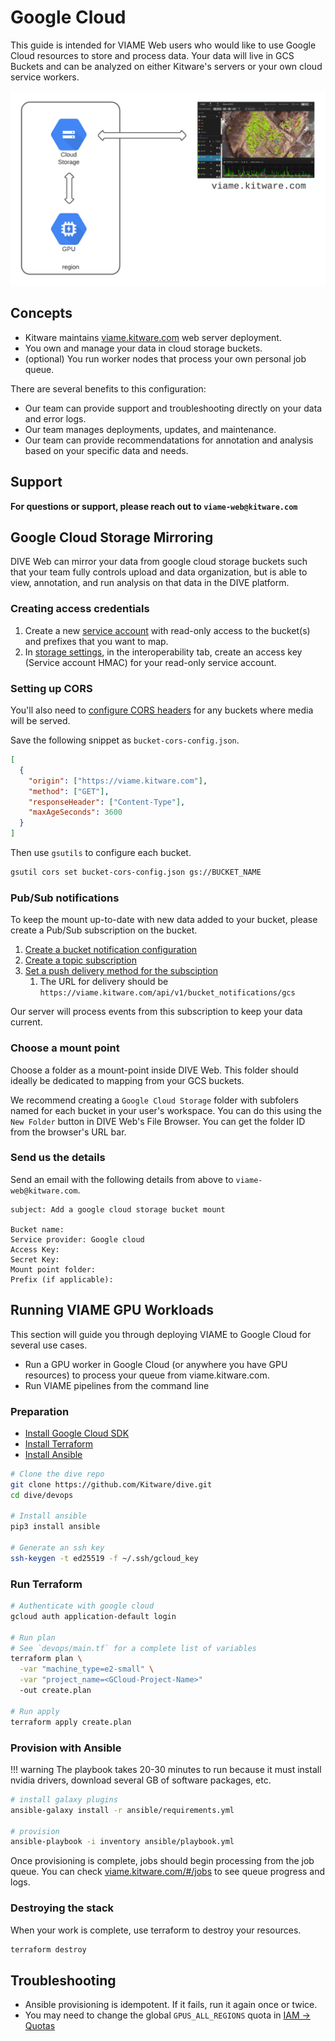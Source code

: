 # Google Cloud

This guide is intended for VIAME Web users who would like to use Google Cloud resources to store and process data.  Your data will live in GCS Buckets and can be analyzed on either Kitware's servers or your own cloud service workers.

![Google Cloud Diagram](images/Diagrams/Google-Cloud.png)

## Concepts

* Kitware maintains [viame.kitware.com](https://viame.kitware.com) web server deployment.
* You own and manage your data in cloud storage buckets.
* (optional) You run worker nodes that process your own personal job queue.

There are several benefits to this configuration:

* Our team can provide support and troubleshooting directly on your data and error logs.
* Our team manages deployments, updates, and maintenance.
* Our team can provide recommendatations for annotation and analysis based on your specific data and needs.

## Support

**For questions or support, please reach out to `viame-web@kitware.com`**

## Google Cloud Storage Mirroring

DIVE Web can mirror your data from google cloud storage buckets such that your team fully controls upload and data organization, but is able to view, annotation, and run analysis on that data in the DIVE platform.

### Creating access credentials

1. Create a new [service account](https://cloud.google.com/iam/docs/creating-managing-service-accounts) with read-only access to the bucket(s) and prefixes that you want to map.
1. In [storage settings](https://console.cloud.google.com/storage/settings), in the interoperability tab, create an access key (Service account HMAC) for your read-only service account.

### Setting up CORS

You'll also need to [configure CORS headers](https://cloud.google.com/storage/docs/configuring-cors) for any buckets where media will be served.

Save the following snippet as `bucket-cors-config.json`.

``` json
[
  {
    "origin": ["https://viame.kitware.com"],
    "method": ["GET"],
    "responseHeader": ["Content-Type"],
    "maxAgeSeconds": 3600
  }
]
```

Then use `gsutils` to configure each bucket.

``` bash
gsutil cors set bucket-cors-config.json gs://BUCKET_NAME
```

### Pub/Sub notifications

To keep the mount up-to-date with new data added to your bucket, please create a Pub/Sub subscription on the bucket.

1. [Create a bucket notification configuration](https://cloud.google.com/storage/docs/reporting-changes#enabling)
1. [Create a topic subscription](https://cloud.google.com/pubsub/docs/admin#pubsub_create_pull_subscription-console)
1. [Set a push delivery method for the subsciption](https://cloud.google.com/pubsub/docs/admin#pubsub_create_pull_subscription-console)
    1. The URL for delivery should be `https://viame.kitware.com/api/v1/bucket_notifications/gcs`

Our server will process events from this subscription to keep your data current.

### Choose a mount point

Choose a folder as a mount-point inside DIVE Web.  This folder should ideally be dedicated to mapping from your GCS buckets.

We recommend creating a `Google Cloud Storage` folder with subfolers named for each bucket in your user's workspace.  You can do this using the `New Folder` button in DIVE Web's File Browser.  You can get the folder ID from the browser's URL bar.

### Send us the details

Send an email with the following details from above to `viame-web@kitware.com`.

```text
subject: Add a google cloud storage bucket mount

Bucket name:
Service provider: Google cloud
Access Key: 
Secret Key:
Mount point folder:
Prefix (if applicable):
```

## Running VIAME GPU Workloads

This section will guide you through deploying VIAME to Google Cloud for several use cases.

* Run a GPU worker in Google Cloud (or anywhere you have GPU resources) to process your queue from viame.kitware.com.
* Run VIAME pipelines from the command line

### Preparation

* [Install Google Cloud SDK](https://cloud.google.com/sdk/docs/install)
* [Install Terraform](https://learn.hashicorp.com/tutorials/terraform/install-cli)
* [Install Ansible](https://docs.ansible.com/ansible/latest/installation_guide/intro_installation.html)

``` bash
# Clone the dive repo
git clone https://github.com/Kitware/dive.git
cd dive/devops

# Install ansible
pip3 install ansible

# Generate an ssh key
ssh-keygen -t ed25519 -f ~/.ssh/gcloud_key
```

### Run Terraform

``` bash
# Authenticate with google cloud
gcloud auth application-default login

# Run plan
# See `devops/main.tf` for a complete list of variables
terraform plan \
  -var "machine_type=e2-small" \
  -var "project_name=<GCloud-Project-Name>"
  -out create.plan

# Run apply
terraform apply create.plan
```

### Provision with Ansible

!!! warning
    The playbook takes 20-30 minutes to run because it must install nvidia drivers, download several GB of software packages, etc.

``` bash
# install galaxy plugins
ansible-galaxy install -r ansible/requirements.yml

# provision
ansible-playbook -i inventory ansible/playbook.yml
```

Once provisioning is complete, jobs should begin processing from the job queue.  You can check [viame.kitware.com/#/jobs](https://viame.kitware.com/#/jobs) to see queue progress and logs.

### Destroying the stack

When your work is complete, use terraform to destroy your resources.

``` bash
terraform destroy
```

## Troubleshooting

* Ansible provisioning is idempotent.  If it fails, run it again once or twice.
* You may need to change the global `GPUS_ALL_REGIONS` quota in [IAM -> Quotas](https://stackoverflow.com/questions/53415180/gcp-error-quota-gpus-all-regions-exceeded-limit-0-0-globally)
